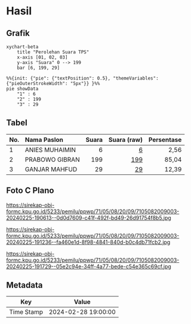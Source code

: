 # Hasil

## Grafik

```mermaid
xychart-beta
    title "Perolehan Suara TPS"
    x-axis [01, 02, 03]
    y-axis "Suara" 0 --> 199
    bar [6, 199, 29]
```

```mermaid
%%{init: {"pie": {"textPosition": 0.5}, "themeVariables": {"pieOuterStrokeWidth": "5px"}} }%%
pie showData
    "1" : 6
    "2" : 199
    "3" : 29
```

## Tabel

| No. | Nama Paslon    | Suara | Suara (raw) | Persentase |
|:--- |:-------------- | -----:| -----------:| ----------:|
| 1   | ANIES MUHAIMIN | 6     | [6][p-1]    | 2,56       |
| 2   | PRABOWO GIBRAN | 199   | [199][p-2]  | 85,04      |
| 3   | GANJAR MAHFUD  | 29    | [29][p-3]   | 12,39      |


[p-1]: https://github.com/gigit-pemilu/pemilu-2024-71-sulawesi-utara/blob/main/pilpres/hitung-suara/sub/71-sulawesi-utara/sub/05-minahasa-selatan/sub/08-sinonsayang/sub/2009-durian/sub/003-tps/sub/paslon-1.txt
[p-2]: https://github.com/gigit-pemilu/pemilu-2024-71-sulawesi-utara/blob/main/pilpres/hitung-suara/sub/71-sulawesi-utara/sub/05-minahasa-selatan/sub/08-sinonsayang/sub/2009-durian/sub/003-tps/sub/paslon-2.txt
[p-3]: https://github.com/gigit-pemilu/pemilu-2024-71-sulawesi-utara/blob/main/pilpres/hitung-suara/sub/71-sulawesi-utara/sub/05-minahasa-selatan/sub/08-sinonsayang/sub/2009-durian/sub/003-tps/sub/paslon-3.txt

## Foto C Plano

https://sirekap-obj-formc.kpu.go.id/5233/pemilu/ppwp/71/05/08/20/09/7105082009003-20240225-190613--0d0d7609-c41f-492f-bd49-26d91754f8b5.jpg

https://sirekap-obj-formc.kpu.go.id/5233/pemilu/ppwp/71/05/08/20/09/7105082009003-20240225-191236--fa460e1d-8f98-4841-840d-b0c4db71fcb2.jpg

https://sirekap-obj-formc.kpu.go.id/5233/pemilu/ppwp/71/05/08/20/09/7105082009003-20240225-191729--05e2c94e-34ff-4a77-bede-c54e365c69cf.jpg


## Metadata

| Key        | Value               |
| ---------- | ------------------- |
| Time Stamp | 2024-02-28 19:00:00 |



